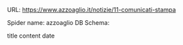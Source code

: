 URL: https://www.azzoaglio.it/notizie/11-comunicati-stampa

Spider name: azzoaglio
DB Schema:

title
content
date